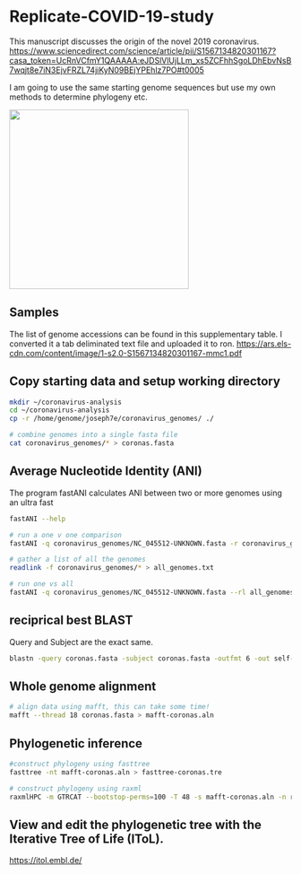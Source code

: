 # Replicate-COVID-19-study

This manuscript discusses the origin of the novel 2019 coronavirus. 
https://www.sciencedirect.com/science/article/pii/S1567134820301167?casa_token=UcRnVCfmY1QAAAAA:eJDSlVlUjLLm_xs5ZCFhhSgoLDhEbvNsB7wqjt8e7iN3EjvFRZL74jiKyN09BEjYPEhlz7PO#t0005

I am going to use the same starting genome sequences but use my own methods to determine phylogeny etc.


<img src="https://cmr.asm.org/content/cmr/28/2/465/F7.large.jpg" width="320">



## Samples
The list of genome accessions can be found in this supplementary table. I converted it a tab deliminated text file and uploaded it to ron.
https://ars.els-cdn.com/content/image/1-s2.0-S1567134820301167-mmc1.pdf

## Copy starting data and setup working directory

```bash
mkdir ~/coronavirus-analysis
cd ~/coronavirus-analysis
cp -r /home/genome/joseph7e/coronavirus_genomes/ ./

# combine genomes into a single fasta file
cat coronavirus_genomes/* > coronas.fasta

```

## Average Nucleotide Identity (ANI)

The program fastANI calculates ANI between two or more genomes using an ultra fast 

```bash
fastANI --help

# run a one v one comparison
fastANI -q coronavirus_genomes/NC_045512-UNKNOWN.fasta -r coronavirus_genomes/AY515512.fasta -o NC_045512_v_AY515512.txt --fragLen 200

# gather a list of all the genomes
readlink -f coronavirus_genomes/* > all_genomes.txt

# run one vs all
fastANI -q coronavirus_genomes/NC_045512-UNKNOWN.fasta --rl all_genomes.txt -o NC_045512_v_all.txt --fragLen 200

```
## reciprical best BLAST
Query and Subject are the exact same. 

```bash
blastn -query coronas.fasta -subject coronas.fasta -outfmt 6 -out self-blast-format6.txt
```

## Whole genome alignment

```bash
# align data using mafft, this can take some time!
mafft --thread 18 coronas.fasta > mafft-coronas.aln
```

## Phylogenetic inference

```bash
#construct phylogeny using fasttree
fasttree -nt mafft-coronas.aln > fasttree-coronas.tre

# construct phylogeny using raxml
raxmlHPC -m GTRCAT --bootstop-perms=100 -T 48 -s mafft-coronas.aln -n raxml-tree.tre -p 7
```


## View and edit the phylogenetic tree with the Iterative Tree of Life (IToL).
https://itol.embl.de/
